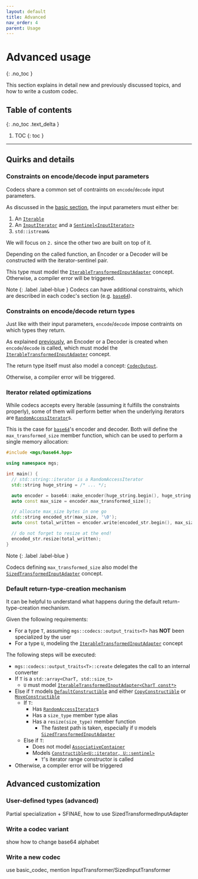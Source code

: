 ```yaml
---
layout: default
title: Advanced
nav_order: 4
parent: Usage
---
```


# Advanced usage
{: .no_toc }

This section explains in detail new and previously discussed topics, and how to write a custom codec.

## Table of contents
{: .no_toc .text_delta }

1. TOC
{: toc }

---

## Quirks and details

### Constraints on encode/decode input parameters

Codecs share a common set of contraints on `encode`/`decode` input parameters.

As discussed in the [basic section](basic), the input parameters must either be:

1. An [`Iterable`]()
1. An [`InputIterator`]() and a [`Sentinel<InputIterator>`]()
1. `std::istream&`

We will focus on `2.` since the other two are built on top of it.

Depending on the called function, an Encoder or a Decoder will be constructed with the iterator-sentinel pair. 

This type must model the [`IterableTransformedInputAdapter`]() concept. Otherwise, a compiler error will be triggered.

Note
{: .label .label-blue }
Codecs can have additional constraints, which are described in each codec's section (e.g. [`base64`]()).

### Constraints on encode/decode return types

Just like with their input parameters, `encode`/`decode` impose contraints on which types they return.

As explained [previously](), an Encoder or a Decoder is created when `encode`/`decode` is called, which must model the [`IterableTransformedInputAdapter`]() concept.

The return type itself must also model a concept: [`CodecOutput`]().

Otherwise, a compiler error will be triggered.

### Iterator related optimizations

While codecs accepts every Iterable (assuming it fulfills the constraints properly), some of them will perform better when the underlying iterators are [`RandomAccessIterator`]()s.

This is the case for [`base64`]()'s encoder and decoder. Both will define the `max_transformed_size` member function, which can be used to perform a single memory allocation:

```cpp
#include <mgs/base64.hpp>

using namespace mgs;

int main() {
  // std::string::iterator is a RandomAccessIterator
  std::string huge_string = /* ... */;

  auto encoder = base64::make_encoder(huge_string.begin(), huge_string.end());
  auto const max_size = encoder.max_transformed_size();

  // allocate max_size bytes in one go
  std::string encoded_str(max_size, '\0');
  auto const total_written = encoder.write(encoded_str.begin(), max_size);

  // do not forget to resize at the end!
  encoded_str.resize(total_written);
}
```

Note
{: .label .label-blue }

Codecs defining `max_transformed_size` also model the [`SizedTransformedInputAdapter`]() concept.

### Default return-type-creation mechanism

It can be helpful to understand what happens during the default return-type-creation mechanism.

Given the following requirements:

* For a type `T`, assuming `mgs::codecs::output_traits<T>` has **NOT** been specialized by the user
* For a type `U`, modeling the [`IterableTransformedInputAdapter`]() concept

The following steps will be executed:

* `mgs::codecs::output_traits<T>::create` delegates the call to an internal converter
* If `T` is a `std::array<CharT, std::size_t>`
  * `U` must model [`IterableTransformedInputAdapter<CharT const*>`]()
* Else if `T` models [`DefaultConstructible`]() and either [`CopyConstructible`]() or [`MoveConstructible`]()
  * If `T`:
    * Has [`RandomAccessIterator`]()s
    * Has a `size_type` member type alias
    * Has a `resize(size_type)` member function
      * The fastest path is taken, especially if `U` models [`SizedTransformedInputAdapter`]()
  * Else if `T`:
      * Does not model [`AssociativeContainer`]()
      * Models [`Constructible<U::iterator, U::sentinel>`]()
          * `T`'s iterator range constructor is called
* Otherwise, a compiler error will be triggered

## Advanced customization

### User-defined types (advanced)

Partial specialization + SFINAE, how to use SizedTransformedInputAdapter

### Write a codec variant

show how to change base64 alphabet

### Write a new codec

use basic_codec, mention InputTransformer/SizedInputTransformer
